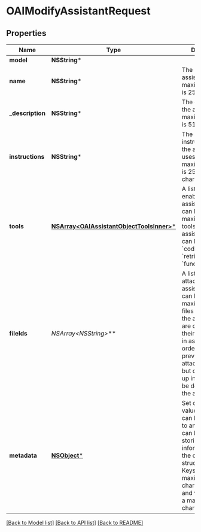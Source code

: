 # OAIModifyAssistantRequest

## Properties
Name | Type | Description | Notes
------------ | ------------- | ------------- | -------------
**model** | **NSString*** |  | [optional] 
**name** | **NSString*** | The name of the assistant. The maximum length is 256 characters.  | [optional] 
**_description** | **NSString*** | The description of the assistant. The maximum length is 512 characters.  | [optional] 
**instructions** | **NSString*** | The system instructions that the assistant uses. The maximum length is 256,000 characters.  | [optional] 
**tools** | [**NSArray&lt;OAIAssistantObjectToolsInner&gt;***](OAIAssistantObjectToolsInner.md) | A list of tool enabled on the assistant. There can be a maximum of 128 tools per assistant. Tools can be of types &#x60;code_interpreter&#x60;, &#x60;retrieval&#x60;, or &#x60;function&#x60;.  | [optional] 
**fileIds** | **NSArray&lt;NSString*&gt;*** | A list of [File](/docs/api-reference/files) IDs attached to this assistant. There can be a maximum of 20 files attached to the assistant. Files are ordered by their creation date in ascending order. If a file was previously attached to the list but does not show up in the list, it will be deleted from the assistant.  | [optional] 
**metadata** | [**NSObject***](.md) | Set of 16 key-value pairs that can be attached to an object. This can be useful for storing additional information about the object in a structured format. Keys can be a maximum of 64 characters long and values can be a maxium of 512 characters long.  | [optional] 

[[Back to Model list]](../README.md#documentation-for-models) [[Back to API list]](../README.md#documentation-for-api-endpoints) [[Back to README]](../README.md)


